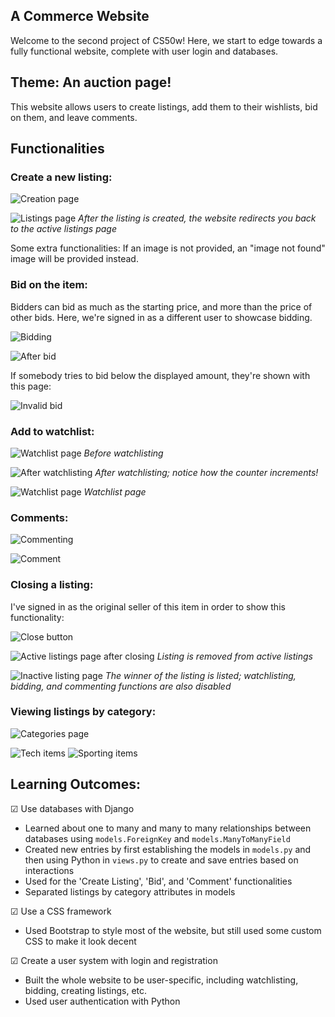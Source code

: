 ## A Commerce Website

Welcome to the second project of CS50w! Here, we start to edge towards a fully functional website, complete with user login and databases.

## Theme: An auction page!

This website allows users to create listings, add them to their wishlists, bid on them, and leave comments.

## Functionalities

### Create a new listing:

![Creation page](images/create.png)

![Listings page](images/activelistings.png)
_After the listing is created, the website redirects you back to the active listings page_

Some extra functionalities: If an image is not provided, an "image not found" image will be provided instead.

### Bid on the item:

Bidders can bid as much as the starting price, and more than the price of other bids. Here, we're signed in as a different user to showcase bidding.

![Bidding](images/beforebid.png)

![After bid](images/afterbid.png)

If somebody tries to bid below the displayed amount, they're shown with this page:

![Invalid bid](images/invalidbid.png)

### Add to watchlist:

![Watchlist page](images/wishlist.png)
_Before watchlisting_

![After watchlisting](images/afterwatchlist.png)
_After watchlisting; notice how the counter increments!_

![Watchlist page](images/watchlistpage.png)
_Watchlist page_

### Comments:

![Commenting](images/beforecomment.png)

![Comment](images/comment.png)

### Closing a listing:

I've signed in as the original seller of this item in order to show this functionality:

![Close button](images/closebutton.png)

![Active listings page after closing](images/updatedlistings.png)
_Listing is removed from active listings_

![Inactive listing page](images/inactivelisting.png)
_The winner of the listing is listed; watchlisting, bidding, and commenting functions are also disabled_

### Viewing listings by category:

![Categories page](images/categories.png)

![Tech items](images/tech.png)
![Sporting items](images/sport.png)

## Learning Outcomes:

☑ Use databases with Django

- Learned about one to many and many to many relationships between databases using `models.ForeignKey` and `models.ManyToManyField`
- Created new entries by first establishing the models in `models.py` and then using Python in `views.py` to create and save entries based on interactions
- Used for the 'Create Listing', 'Bid', and 'Comment' functionalities
- Separated listings by category attributes in models

☑ Use a CSS framework

- Used Bootstrap to style most of the website, but still used some custom CSS to make it look decent

☑ Create a user system with login and registration

- Built the whole website to be user-specific, including watchlisting, bidding, creating listings, etc.
- Used user authentication with Python
